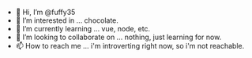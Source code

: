 - 👋 Hi, I’m @fuffy35
- 👀 I’m interested in ... chocolate.
- 🌱 I’m currently learning ... vue, node, etc.
- 💞️ I’m looking to collaborate on ... nothing, just learning for now.
- 📫 How to reach me ... i'm introverting right now, so i'm not reachable.

<!---
fuffy35/fuffy35 is a ✨ special ✨ repository because its `README.md` (this file) appears on your GitHub profile.
You can click the Preview link to take a look at your changes.
--->
